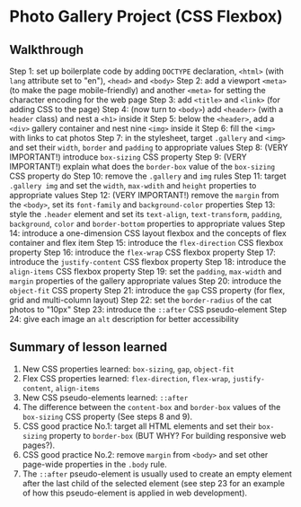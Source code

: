 # Photo Gallery Project (CSS Flexbox)

## Walkthrough

Step 1: set up boilerplate code by adding `DOCTYPE` declaration, `<html>` (with
        `lang` attribute set to "en"), `<head>` and `<body>`
Step 2: add a viewport `<meta>` (to make the page mobile-friendly) and another
        `<meta>` for setting the character encoding for the web page
Step 3: add `<title>` and `<link>` (for adding CSS to the page)
Step 4: (now turn to `<body>`) add `<header>` (with a `header` class) and nest
        a `<h1>` inside it
Step 5: below the `<header>`, add a `<div>` gallery container and nest nine
        `<img>` inside it
Step 6: fill the `<img>` with links to cat photos
Step 7: in the stylesheet, target `.gallery` and `<img>` and set their `width`,
        `border` and `padding` to appropriate values
Step 8: (VERY IMPORTANT!) introduce `box-sizing` CSS property
Step 9: (VERY IMPORTANT!) explain what does the `border-box` value of the
        `box-sizing` CSS property do
Step 10: remove the `.gallery` and `img` rules
Step 11: target `.gallery img` and set the `width`, `max-wdith` and `height`
         properties to appropriate values
Step 12: (VERY IMPORTANT!) remove the `margin` from the `<body>`, set its
         `font-family` and `background-color` properties
Step 13: style the `.header` element and set its `text-align`, `text-transform`,
         `padding`, `background`, `color` and `border-bottom` properties to
         appropriate values
Step 14: introduce a one-dimension CSS layout flexbox and the concepts of
         flex container and flex item
Step 15: introduce the `flex-direction` CSS flexbox property
Step 16: introduce the `flex-wrap` CSS flexbox property
Step 17: introduce the `justify-content` CSS flexbox property
Step 18: introduce the `align-items` CSS flexbox property
Step 19: set the `padding`, `max-width` and `margin` properties of the gallery
         appropriate values
Step 20: introduce the `object-fit` CSS property
Step 21: introduce the `gap` CSS property (for flex, grid and multi-column
         layout)
Step 22: set the `border-radius` of the cat photos to "10px"
Step 23: introduce the `::after` CSS pseudo-element
Step 24: give each image an `alt` description for better accessibility

## Summary of lesson learned

1. New CSS properties learned: `box-sizing`, `gap`, `object-fit`
2. Flex CSS properties learned: `flex-direction`, `flex-wrap`,
   `justify-content`, `align-items`
3. New CSS pseudo-elements learned: `::after`
4. The difference between the `content-box` and `border-box` values of the
   `box-sizing` CSS property (See steps 8 and 9).
5. CSS good practice No.1: target all HTML elements and set their `box-sizing`
   property to `border-box` (BUT WHY? For building responsive web pages?).
6. CSS good practice No.2: remove `margin` from `<body>` and set other page-wide
   properties in the `.body` rule.
7. The `::after` pseudo-element is usually used to create an empty element
   after the last child of the selected element (see step 23 for an example of
   how this pseudo-element is applied in web development).
